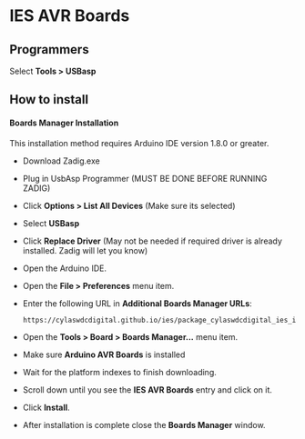 # IES AVR Boards

## Programmers
Select **Tools > USBasp**


## How to install
#### Boards Manager Installation
This installation method requires Arduino IDE version 1.8.0 or greater.
* Download Zadig.exe
* Plug in UsbAsp Programmer (MUST BE DONE BEFORE RUNNING ZADIG)
* Click **Options > List All Devices** (Make sure its selected)
* Select **USBasp**
* Click **Replace Driver** (May not be needed if required driver is already installed. Zadig will let you know)
* Open the Arduino IDE.

* Open the **File > Preferences** menu item.
* Enter the following URL in **Additional Boards Manager URLs**:

    ```
    https://cylaswdcdigital.github.io/ies/package_cylaswdcdigital_ies_index.json
    ```

* Open the **Tools > Board > Boards Manager...** menu item.
* Make sure **Arduino AVR Boards** is installed
* Wait for the platform indexes to finish downloading.
* Scroll down until you see the **IES AVR Boards** entry and click on it.
* Click **Install**.
* After installation is complete close the **Boards Manager** window.


